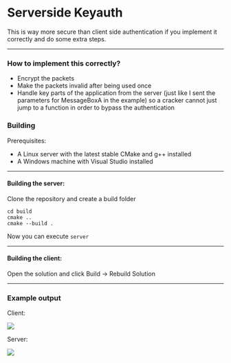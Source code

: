 Serverside Keyauth
====
This is way more secure than client side authentication if you implement it correctly and do some extra steps.

- - - -

### How to implement this correctly?
- Encrypt the packets
- Make the packets invalid after being used once
- Handle key parts of the application from the server (just like I sent the parameters for MessageBoxA in the example) so a cracker cannot just jump to a function in order to bypass the authentication

### Building

Prerequisites:
- A Linux server with the latest stable CMake and g++ installed
- A Windows machine with Visual Studio installed
- - - -
#### Building the server:
Clone the repository and create a build folder
```
cd build
cmake ..
cmake --build .
```
Now you can execute `server`
- - - -
#### Building the client:
Open the solution and click Build -> Rebuild Solution
- - - -
### Example output
Client:

![](https://i.imgur.com/YaYT7OM.png)

Server:

![](https://i.imgur.com/U6xg2SZ.png)
